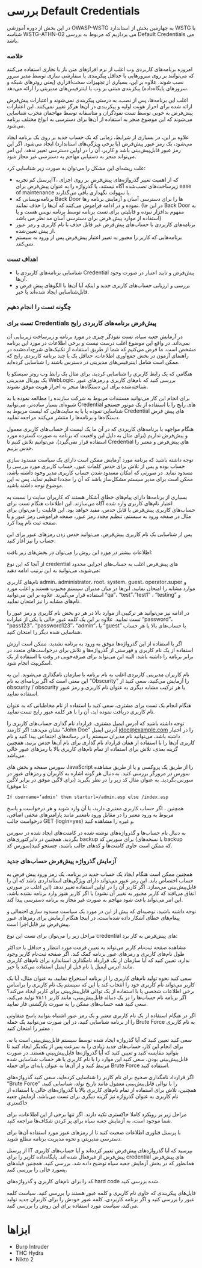 # بررسی Default Credentials

در این بخش از دوره آموزشی OWASP-WSTG به چهارمین بخش از استاندارد WSTG با شناسه WSTG-ATHN-02 می پردازیم که مربوط به بررسی Default Credentials می باشد.

### خلاصه

امروزه برنامه‌های کاربردی وب اغلب از نرم افزازهای متن باز یا تجاری استفاده می‌کنند که می‌توانند بر روی سرورهایی با حداقل پیکربندی یا سفارشی سازی توسط مدیر سرور نصب شوند. علاوه بر این، بسیاری از تجهیزات سخت‌افزاری (‏یعنی روترهای شبکه و سرورهای پایگاه‌داده) پیکربندی مبتنی بر وب یا اینترفیس‌های مدیریتی را ارائه می‌دهد.

اغلب این برنامه‌ها، پس از نصب، به درستی پیکربندی نمی‌شوند و اعتبارات پیش‌فرض ارائه شده ‌برای احراز هویت اولیه و پیکربندی در آن‌ها هرگز تغییر نمی‌کنند. این اعتبارات پیش‌فرض به خوبی توسط تست نفوذگران و متاسفانه توسط مهاجمان مخرب شناسایی می‌شوند که این موضوع منجر به استفاده از آن‌ها برای دسترسی به انواع مختلف برنامه می‌شود.

علاوه بر این، در بسیاری از شرایط، زمانی که یک حساب جدید بر روی یک برنامه ایجاد می‌شود، یک رمز عبور پیش‌فرض (‏با برخی ویژگی‌های استاندارد) ‏ایجاد می‌شود. اگر این رمز عبور قابل‌پیش‌بینی باشد و کاربر، آن را در اولین دسترسی تغییر ندهد، این امر می‌تواند منجر به دستیابی مهاجم به دسترسی غیر مجاز شود.

علت ریشه‌ای این مشکل را می‌توان به صورت زیر شناسایی کرد:

* پرسنل کم ‌تجربهIT، که از اهمیت تغییر گذرواژه‌های پیش‌فرض بر روی اجزای زیرساخت‌های نصب‌شده آگاه نیستند، یا گذرواژه را به عنوان پیش‌فرض برای ease of maintenance یا سهولت نگهداری باقی می‌گذارند.
* برنامه‌نویسانی که Back Door ها را برای دسترسی آسان و آزمایش برنامه رها نموده و در ادامه فراموش می‌کنند که آن‌ها را حذف نمایند. (در این جا Back Door به مفهوم بدافزار نبوده و قابلیتی برای تست برنامه توسط برنامه نویس هست و یا استفاده از موارد پیش فرض برای دسترسی آسان مد نظر می باشد)
* برنامه‌های کاربردی با حساب‌های پیش‌فرض غیر قابل حذف با نام کاربری و رمز عبور از پیش تعیین‌شده.
* برنامه‌هایی که کاربر را مجبور به تغییر اعتبار پیش‌فرض پس از ورود به سیستم نمی‌کنند.

### اهداف تست

* شناسایی برنامه‌های کاربردی با Credential پیش‌فرض و تایید اعتبار در صورت وجود آن‌ها.
* بررسی و ارزیابی حساب‌های کاربری جدید و اینکه آیا آن‌ها با الگوهای پیش فرض و قابل‌شناسایی ایجاد شده‌اند یا خیر.

### چگونه تست را انجام دهیم

### تست برای Credentials پیش‌فرض برنامه‌های کاربردی رایج

در آزمایش جعبه سیاه، تست نفوذگر چیزی در مورد برنامه و زیرساخت زیربنایی آن نمی‌داند. در واقع این موضوع اغلب درست نیست و برخی اطلاعات در مورد این برنامه مشخص است. ما فرض می‌کنیم که شما از طریق استفاده از تکنیک‌های شرح‌داده‌شده در راهنمای آزمون در بخش جمع‌آوری اطلاعات، حداقل یک یا چند برنامه کاربردی رایج که ممکن است شامل اینترفیس‌های مدیریتی در دسترس باشند را شناسایی کرده‌اید.


هنگامی که یک رابط کاربری را شناسایی کردید، برای مثال یک رابط وب روتر سیسکو یا یک پورتال مدیریتی WebLogic، بررسی کنید که نام‌های کاربری و رمزهای عبور شناخته‌شده برای این دستگاه‌ها منجر به احراز هویت موفق نشوند.

برای انجام این کار می‌توانید مستندات مربوط به شرکت سازنده را مطالعه نموده یا به شیوه‌ای بسیار ساده‌تر، می‌توانید Credential های رایج را با استفاده از یک موتور جستجو شناسایی نموده یا با به سایت‌هایی که لیست مربوط به Credential های پیش فرض دستگاه‌ها و برنامه‌ها را منتشر می‌کنند مراجعه نمایید.

هنگام مواجهه با برنامه‌های کاربردی که در آن ما یک لیست از حساب‌های کاربری معمول و پیش‌فرض نداریم (‏برای مثال به دلیل این واقعیت که برنامه به صورت گسترده مورد استفاده قرار نمی‌گیرد)‏، می‌توانیم تلاش کنیم تا Credential های پیش‌فرض و معتبر را حدس بزنیم.

توجه داشته باشید که برنامه مورد آزمایش ممکن است دارای یک سیاست مسدود سازی حساب بوده و پس از تلاش برای حدس کلمات عبور، حساب کاربری مورد بررسی را مسدود نماید. در صورتی که امکان مسدود شدن حساب کاربری مدیر وجود داشته باشد، ممکن است برای مدیر سیستم مشکل‌ساز باشد که آن را مجددا تنظیم نماید. پس به این موضوع توجه داشته باشید.

بسیاری از برنامه‌ها دارای پیام‌های خطای آشکار هستند که کاربران سایت را نسبت به اعتبار نام‌های کاربری وارد شده آگاه می‌سازند. این اطلاعات هنگام تست برای حساب‌های کاربری پیش‌فرض یا قابل حدس، مفید خواهد بود. این قابلیت را می‌توان برای مثال در صفحه ورود به سیستم، تنظیم مجدد رمز عبور، صفحه فراموشی رمز عبور و یا صفحه ثبت نام پیدا کرد.

پس از شناسایی یک نام کاربری پیش‌فرض، می‌توانید حدس زدن رمزهای عبور برای این حساب را نیز آغاز کنید.

اطلاعات بیشتر در مورد این روش را می‌توان در بخش‌های زیر یافت:

از آنجا که این نوع credential های پیش‌فرض اغلب به حساب‌های اجرایی محدود می‌شوند، می‌توانید به این ترتیب ادامه دهید:

نام‌های کاربری admin، administrator، root، system، guest، operator،super و موارد مشابه را امتحان نمایید. این‌ها در میان مدیران سیستم محبوب هستند و اغلب مورد استفاده قرار می‌گیرند. علاوه بر این می‌توانید “qa”، “test”،”test1” ، “testing” و نام‌های مشابه را نیز امتحان نمایید.

در ادامه نیز می‌توانید هر ترکیبی از موارد بالا در هر دو بخش نام کاربری و رمز عبور را تست نمایید. علاوه بر این یک کلمه عبور خالی یا یکی از عبارات “password”، “pass123″، “password123″، “admin”، یا “guest” با حساب‌های بالا یا هر حساب شناسایی شده دیگر را امتحان کنید.

اگر با استفاده از این گذرواژه‌ها موفق به ورود به برنامه نشدید، ممکن است ارزش استفاده از یک نام کاربری و فهرستی از گذرواژه‌ها و تلاش برای درخواست‌های متعدد در برابر برنامه را داشته باشد. البته این می‌تواند برای صرفه‌جویی در وقت با استفاده از یک اسکریپت انجام شود.

نام کاربران مدیریتی کاربردی اغلب به نام برنامه یا سازمان نامگذاری می‌شوند. این به این معنی است که اگر برنامه‌ای به نام “Obscurity” را آزمایش می‌کنید، سعی کنید از obscurity / obscurity یا هر ترکیب مشابه دیگری به عنوان نام کاربری و رمز عبور استفاده نمایید.

هنگام انجام یک تست برای مشتری، سعی کنید با استفاده از نام مخاطبانی که به عنوان نام کاربری دریافت نموده اید، آن را با هر کلمه عبور رایج تست نمایید.

توجه داشته باشید که آدرس ایمیل مشتری، قرارداد نام گذاری حساب‌های کاربری را نشان می‌دهد: اگر کارمند “John Doe” آدرس ایمیل jdoe@example.com را در اختیار داشته باشد، می‌توانید نام مدیران سیستم را در رسانه‌های اجتماعی پیدا کنید و نام کاربری آن‌ها را با استفاده از همان قرارداد نام گذاری برای نام آن‌ها حدس بزنید. همچنین گزینه بعدی، تلاش برای استفاده از تمام نام‌های کاربری بالا با رمزهای عبور خالی می‌باشد.

سورس صفحه و بخش های JavaScript را از طریق یک پروکسی و یا از طریق مشاهده سورس در مرورگر بررسی کنید. به دنبال هر گونه اشاره به کاربران و رمزهای عبور در سورس بگردید. به عنوان مثال کد زیر را در نظر بگیرید (برای لاگین موفق در برابر لاگین نا موفق):

```text
If username=’admin’ then starturl=/admin.asp else /index.asp
```

همچنین ، اگر حساب کاربری معتبری دارید، با آن وارد شوید و هر درخواست و پاسخ مربوط به ورود معتبر را در مقابل ورود نامعتبر مانند پارامترهای مخفی اضافی، درخواست جالب GET (login=yes) و غیره را مشاهده کنید.

به دنبال نام حساب‌ها و گذرواژه‌های نوشته شده در کامنت‌های ایجاد شده در سورس بگردید. همچنین در دایرکتوری‌های backup برای سورس کد (یا نسخه‌های backup سورس کد)که ممکن است حاوی کامنت‌ها و کدهای جالب باشند، جستجو کنید.
### آزمایش گذرواژه پیش‌فرض حساب‌های جدید

همچنین ممکن است هنگام ایجاد یک حساب جدید در برنامه، یک رمز ورود پیش فرض به حساب اختصاص یابد. این رمز عبور می‌تواند دارای ویژگی‌های استانداردی باشد که آن را قابل‌پیش‌بینی می‌سازد. اگر کاربر آن را در اولین استفاده تغییر ندهد (‏این اغلب در صورتی اتفاق می‌افتد که کاربر مجبور به تغییر آن نشود)‏ یا اگر کاربر هنوز وارد برنامه نشده باشد، این امر می‌تواند باعث شود مهاجم به صورت غیر مجاز به برنامه دسترسی پیدا کند.

توجه داشته باشید، توصیه‌ای که پیش از این در مورد یک سیاست مسدود سازی احتمالی و پیغام‌های خطای آشکار داده شده‌است، در اینجا هنگام آزمایش برای رمزهای عبور پیش‌فرض نیز قابل‌اجرا است.

مراحل زیر را می‌توان برای تست این نوع credential های پیش‌فرض به کار برد:

مشاهده صفحه ثبت‌نام کاربر می‌تواند به تعیین فرمت مورد انتظار و حداقل یا حداکثر طول نام‌های کاربری و رمزهای عبور برنامه کمک کند. اگر صفحه ثبت‌نام کاربر وجود ندارد، تعیین کنید که آیا سازمان از یک قرارداد نامگذاری استاندارد برای نام‌های کاربری مانند آدرس ایمیل یا نام قبل از ایمیل استفاده می‌کند یا خیر.

سعی کنید نحوه تولید نام‌های کاربری را از برنامه استخراج نمایید. به عنوان مثال، آیا یک کاربر می‌تواند نام کاربری خود را انتخاب کند یا این که سیستم یک نام کاربری را براساس برخی اطلاعات شخصی یا با استفاده از یک توالی قابل‌پیش‌بینی برای کاربر ایجاد می‌کند؟ اگر برنامه نام حساب‌ها را در یک دنباله قابل‌پیش‌بینی، مانند کاربر ۷۸۱۱ تولید می‌کند، سعی کنید همه حساب‌های ممکن را به صورت بازگشتی فاز نمایید.

اگر در هنگام استفاده از یک نام کاربری معتبر و یک رمز عبور اشتباه بتوانید پاسخ متفاوتی را از برنامه شناسایی کنید، در این صورت می‌توانید یک حمله Brute Force به نام کاربری معتبر را امتحان کنید .

سعی کنید تعیین کنید که آیا گذرواژه ایجاد شده توسط سیستم قابل‌پیش‌بینی است یا نه. برای انجام این کار، حساب‌های جدید زیادی را به سرعت پس از یکدیگر ایجاد کنید تا بتوانید مقایسه کنید و تعیین کنید که آیا گذرواژه‌ها قابل‌پیش‌بینی هستند. در صورت قابل‌پیش‌بینی بودن، سعی کنید این موارد را با نام کاربری یا هر حساب شناسایی شده مرتبط کنید و از آن‌ها به عنوان پایه‌ای برای حمله Brute Force استفاده کنید.

اگر قرارداد نامگذاری صحیح برای نام کاربر را شناسایی کرده‌اید، سعی کنید گذرواژه‌های “Brute Force” را با توالی قابل‌پیش‌بینی معمول مانند تاریخ تولد، شناسایی کنید. همچنین، تلاش برای استفاده از تمام نام‌های کاربری بالا با گذرواژه‌های خالی یا استفاده از نام کاربری به عنوان گذرواژه نیز گزینه دیگری برای تست می‌باشد.
آزمایش جعبه خاکستری

مراحل زیر بر رویکرد کاملا خاکستری تکیه دارند. اگر تنها برخی از این اطلاعات، برای شما موجود است، به آزمایش جعبه سیاه برای پر کردن شکاف‌ها مراجعه کنید.

با پرسنل فناوری اطلاعات صحبت کنید تا از رمزهای عبور مورد استفاده آن‌ها برای دسترسی مدیریتی و نحوه مدیریت برنامه مطلع شوید.

از پرسنل IT بپرسید که آیا گذرواژه‌های پیش‌فرض تغییر کرده‌اند و آیا حساب‌های کاربری پیش‌فرض از غیرفعال شده اند. پایگاه‌داده کاربر را برای credential های پیش‌فرض همانطور که در بخش آزمایش جعبه سیاه توضیح داده شد، بررسی کنید. همچنین فیلدهای پسورد خالی را بررسی کنید.

کد را برای نام‌های کاربری و گذرواژه‌های hard code شده بررسی کنید.

فایل‌های پیکربندی که حاوی نام کاربری و کلمه عبور هستند را بررسی کنید. سیاست کلمه عبور را بررسی کنید و اگر برنامه کاربردی، کلمه عبور خودش را برای کاربران جدید تولید می‌کند، سیاست مورد استفاده برای این روش را بررسی کنید.
# ابزاها

* Burp Intruder
* THC Hydra
* Nikto 2

